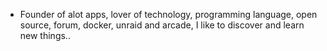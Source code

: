 - Founder of alot apps, lover of technology, programming language, open source, forum, docker, unraid and arcade, I like to discover and learn new things..
  <br>
















































































































































































































































































































































































































































































































































































































































































